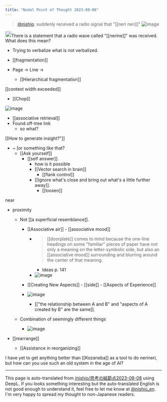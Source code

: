 ```yaml
---
title: "Nodal Point of Thought 2023-08-08"
---
```


> [@nishio](https://twitter.com/nishio/status/1688851283594424320): suddenly received a radio signal that "[[neri neri]]"
![image](https://gyazo.com/1f1e65a21f0cea2b4b151f86a317edb5/thumb/1000)

<img src='https://scrapbox.io/api/pages/nishio-en/gpt/icon' alt='gpt.icon' height="19.5"/>There is a statement that a radio wave called "[[nerine]]" was received. What does this mean?
- Trying to verbalize what is not verbalized.

- [[fragmentation]]
- Page → Line →
    - [[Hierarchical fragmentation]]

[[context width exceeded]]
- [[Chop]]

![image](https://gyazo.com/2999e568e319ffce65fca0dd220e5948/thumb/1000)

- [[associative retrieval]]
- Found off-tree link
    - so what?

[[How to generate insight?"]]
- ~ [or something like that?
    - [[Ask yourself]]
        - [[self answer]].
            - how is it possible
            - [[Vector search in brain]]
                - [[flank control]]
            - [[Ignore what's close and bring out what's a little further away]].
                - [[loosen]]

near
- proximity
    - Not [[a superficial resemblance]].

        - [[Associative air]]
                - [[associative mood]]
            - >  [[doorplate]] comes to mind because the one-line headings on some "familiar" pieces of paper have not only a meaning on the letter-symbolic side, but also an [[associative mood]] surrounding and blurring around the center of that meaning.
                - Ideas p. 141
            - ![image](https://gyazo.com/4fc11c3425443d509436699dd2528014/thumb/1000)
        - [[Creating New Aspects]]
                - [[side]]
                    - [[Aspects of Experience]]

        - ![image](https://gyazo.com/739cec4bc3a4839b04cd2a38c144d16f/thumb/1000)
            - [["the relationship between A and B" and "aspects of A created by B" are the same]].
    - Combination of seemingly different things
        - ![image](https://gyazo.com/3bfa39940bba5674372c85c302ff29e8/thumb/1000)

- [[rearrange]]
    - [[Assistance in reorganizing]]

I have yet to get anything better than [[Kozaneba]] as a tool to do nerineri, but how can you use such an old system in the age of AI?

---
This page is auto-translated from [/nishio/思考の結節点2023-08-08](https://scrapbox.io/nishio/思考の結節点2023-08-08) using DeepL. If you looks something interesting but the auto-translated English is not good enough to understand it, feel free to let me know at [@nishio_en](https://twitter.com/nishio_en). I'm very happy to spread my thought to non-Japanese readers.